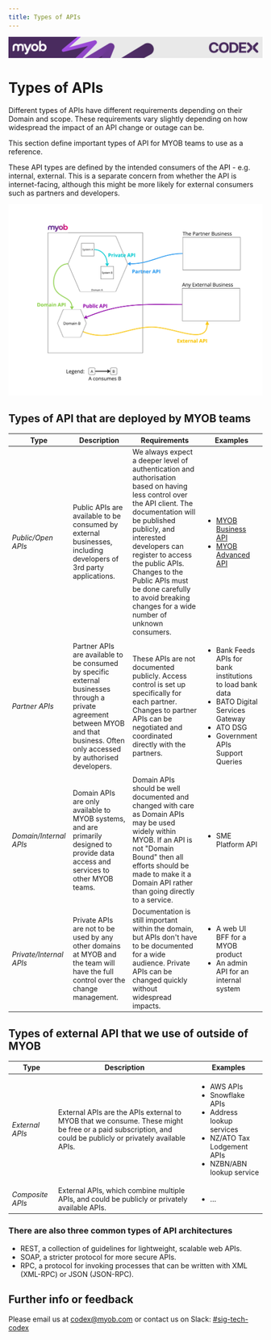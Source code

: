 ```yaml
---
title: Types of APIs
---
```

<!-- confluence-page-id: 9422700933 -->
![](../../assets/BANNER.png)

# Types of APIs

Different types of APIs have different requirements depending on their Domain and scope. These requirements vary slightly depending on how widespread the impact of an API change or outage can be.

This section define important types of API for MYOB teams to use as a reference.

These API types are defined by the intended consumers of the API - e.g. internal, external. This is a separate concern from whether the API is internet-facing, although this might be more likely for external consumers such as partners and developers.

![](../../assets/api-types.png)

## Types of API that are deployed by MYOB teams

| Type | Description | Requirements | Examples |
|------|-------------|--------------|----------|
| *Public/Open APIs* | Public APIs are available to be consumed by external businesses, including developers of 3rd party applications. | We always expect a deeper level of authentication and authorisation based on having less control over the API client. The documentation will be published publicly, and interested developers can register to access the public APIs. Changes to the Public APIs must be done carefully to avoid breaking changes for a wide number of unknown consumers. | <ul><li>[MYOB Business API](https://developer.myob.com/api/myob-business-api/)</li><li>[MYOB Advanced API](https://developer.myob.com/api/advanced/)</li></ul> |
| *Partner APIs* | Partner APIs are available to be consumed by specific external businesses through a private agreement between MYOB and that business. Often only accessed by authorised developers. | These APIs are not documented publicly. Access control is set up specifically for each partner. Changes to partner APIs can be negotiated and coordinated directly with the partners. | <ul><li>Bank Feeds APIs for bank institutions to load bank data</li><li>BATO Digital Services Gateway</li><li>ATO DSG</li><li>Government APIs Support Queries</li></ul> |
| *Domain/Internal APIs* | Domain APIs are only available to MYOB systems, and are primarily designed to provide data access and services to other MYOB teams. | Domain APIs should be well documented and changed with care as Domain APIs may be used widely within MYOB. If an API is not "Domain Bound" then all efforts should be made to make it a Domain API rather than going directly to a service. | <ul><li>SME Platform API</li></ul> |
| *Private/Internal APIs* | Private APIs are not to be used by any other domains at MYOB and the team will have the full control over the change management. | Documentation is still important within the domain, but APIs don't have to be documented for a wide audience. Private APIs can be changed quickly without widespread impacts. | <ul><li>A web UI BFF for a MYOB product</li><li>An admin API for an internal system</li></ul> |

## Types of external API that we use of outside of MYOB

| Type | Description | Examples |
|------|-------------|----------|
| *External APIs* | External APIs are the APIs external to MYOB that we consume. These might be free or a paid subscription, and could be publicly or privately available APIs. | <ul><li>AWS APIs</li><li>Snowflake APIs</li><li>Address lookup services</li><li>NZ/ATO Tax Lodgement APIs</li><li>NZBN/ABN lookup service</li></ul> |
| *Composite APIs* | External APIs, which combine multiple APIs, and could be publicly or privately available APIs. | <ul><li>…</li></ul> |

### There are also three common types of API architectures

- REST, a collection of guidelines for lightweight, scalable web APIs.
- SOAP, a stricter protocol for more secure APIs.
- RPC, a protocol for invoking processes that can be written with XML (XML-RPC) or JSON (JSON-RPC).

## Further info or feedback

Please email us at <codex@myob.com> or contact us on Slack: [#sig-tech-codex](https://myob.slack.com/archives/C02N8ADPGUX)
